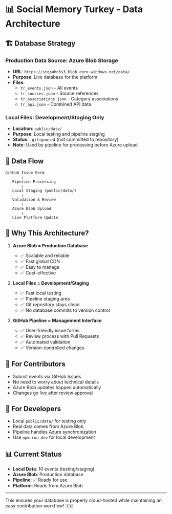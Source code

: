 # 📊 Social Memory Turkey - Data Architecture

## 🏗️ **Database Strategy**

### **Production Data Source: Azure Blob Storage** 
- **URL**: `https://stgsuhn5s3.blob.core.windows.net/data/`
- **Purpose**: Live database for the platform
- **Files**: 
  - `tr_events.json` - All events
  - `tr_sources.json` - Source references
  - `tr_associations.json` - Category associations
  - `tr_api.json` - Combined API data

### **Local Files: Development/Staging Only**
- **Location**: `public/data/`
- **Purpose**: Local testing and pipeline staging
- **Status**: `.gitignore`d (not committed to repository)
- **Note**: Used by pipeline for processing before Azure upload

## 🔄 **Data Flow**

```
GitHub Issue Form
       ↓
   Pipeline Processing
       ↓
   Local Staging (public/data/)
       ↓
   Validation & Review
       ↓
   Azure Blob Upload
       ↓
   Live Platform Update
```

## 🎯 **Why This Architecture?**

1. **Azure Blob = Production Database**
   - ✅ Scalable and reliable
   - ✅ Fast global CDN
   - ✅ Easy to manage
   - ✅ Cost-effective

2. **Local Files = Development/Staging**
   - ✅ Fast local testing
   - ✅ Pipeline staging area
   - ✅ Git repository stays clean
   - ✅ No database commits to version control

3. **GitHub Pipeline = Management Interface**
   - ✅ User-friendly issue forms
   - ✅ Review process with Pull Requests
   - ✅ Automated validation
   - ✅ Version-controlled changes

## 🚀 **For Contributors**

- Submit events via GitHub Issues
- No need to worry about technical details
- Azure Blob updates happen automatically
- Changes go live after review approval

## 🔧 **For Developers**

- Local `public/data/` for testing only
- Real data comes from Azure Blob
- Pipeline handles Azure synchronization
- Use `npm run dev` for local development

## 📊 **Current Status**

- **Local Data**: 10 events (testing/staging)
- **Azure Blob**: Production database
- **Pipeline**: ✅ Ready for use
- **Platform**: Reads from Azure Blob

---

This ensures your database is properly cloud-hosted while maintaining an easy contribution workflow! 🇹🇷
